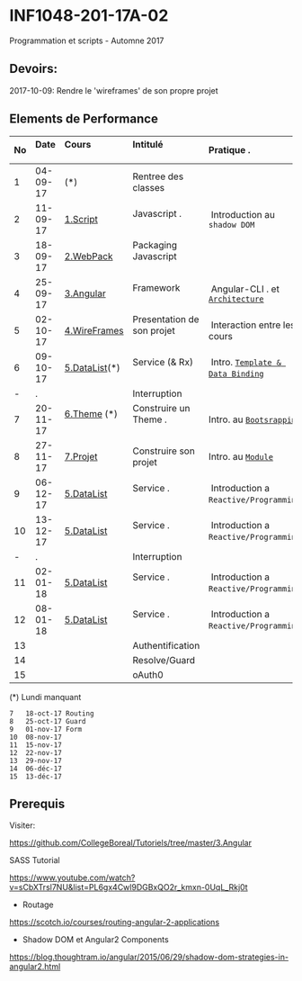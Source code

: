 # INF1048-201-17A-02
Programmation et scripts - Automne 2017

## Devoirs:

2017-10-09: Rendre le 'wireframes' de son propre projet

## Elements de Performance

|No| Date   | Cours                       | Intitulé                                |  Pratique .                            |
|--|--------|:----------------------------|:----------------------------------------|:---------------------------------------|
| 1|04-09-17| (*)                         | Rentree des classes                     |                                        |
| 2|11-09-17|[1.Script](1.Script)         | Javascript .                            |  Introduction au `shadow DOM`          |
| 3|18-09-17|[2.WebPack](2.WebPack)       | Packaging Javascript                    |                                        | 
| 4|25-09-17|[3.Angular](3.Angular)       | Framework                               |  Angular-CLI . et [`Architecture`](https://angular.io/guide/architecture) |
| 5|02-10-17|[4.WireFrames](4.WireFrames) | Presentation de son projet              |  Interaction entre les cours           |
| 6|09-10-17|[5.DataList](5.DataList)(*)  | Service (& Rx)                          |  Intro. [`Template & Data Binding`](https://angular.io/guide/displaying-data)  |
| -| .      |                             | Interruption                            |                                        |
| 7|20-11-17|[6.Theme](6.Theme) (*)       |  Construire un Theme .                  | Intro. au [`Bootsrapping`](https://angular.io/guide/bootstrapping)  |
| 8|27-11-17|[7.Projet](7.Projet)         | Construire son projet                   | Intro. au [`Module`](https://angular.io/guide/ngmodule) |
| 9|06-12-17|[5.DataList](5.DataList)     | Service .                               |  Introduction a `Reactive/Programming` |
|10|13-12-17|[5.DataList](5.DataList)     | Service .                               |  Introduction a `Reactive/Programming` |
| -| .      |                             | Interruption                            |                                        |
|11|02-01-18|[5.DataList](5.DataList)     | Service .                               |  Introduction a `Reactive/Programming` |
|12|08-01-18|[5.DataList](5.DataList)     | Service .                               |  Introduction a `Reactive/Programming` |
|13|        |                             | Authentification                        |                                        |
|14|        |                             | Resolve/Guard                           |                                        |
|15|        |                             | oAuth0                                  |                                        |

(*) Lundi manquant

```
7	18-oct-17 Routing
8	25-oct-17 Guard
9	01-nov-17 Form
10	08-nov-17 
11	15-nov-17
12	22-nov-17
13	29-nov-17
14	06-déc-17
15	13-déc-17
```

## Prerequis

Visiter:

https://github.com/CollegeBoreal/Tutoriels/tree/master/3.Angular

SASS Tutorial

https://www.youtube.com/watch?v=sCbXTrsl7NU&list=PL6gx4Cwl9DGBxQO2r_kmxn-0UqL_Rkj0t


* Routage

https://scotch.io/courses/routing-angular-2-applications

* Shadow DOM et Angular2 Components

https://blog.thoughtram.io/angular/2015/06/29/shadow-dom-strategies-in-angular2.html

